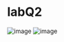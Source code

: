 # labQ2
![image](https://github.com/Yogesh-Rajpure/labQ2/assets/121248627/187f4458-7acc-42dd-ace4-106a1400cbd4)
![image](https://github.com/Yogesh-Rajpure/labQ2/assets/121248627/5d9aeb0e-99ec-448b-b515-2141faf3e19b)
